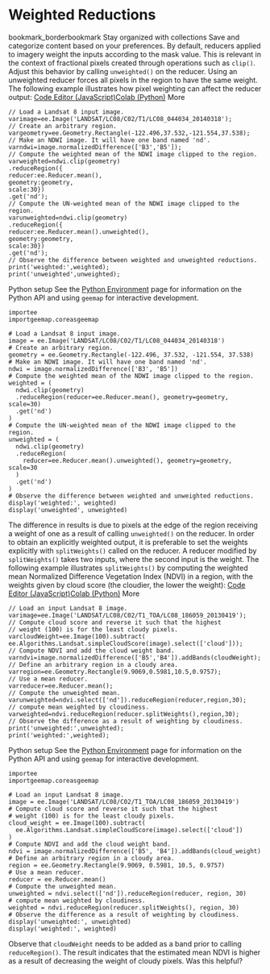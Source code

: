  
#  Weighted Reductions 
bookmark_borderbookmark Stay organized with collections  Save and categorize content based on your preferences.
By default, reducers applied to imagery weight the inputs according to the mask value. This is relevant in the context of fractional pixels created through operations such as `clip()`. Adjust this behavior by calling `unweighted()` on the reducer. Using an unweighted reducer forces all pixels in the region to have the same weight. The following example illustrates how pixel weighting can affect the reducer output:
[Code Editor (JavaScript)](https://developers.google.com/earth-engine/guides/reducers_weighting#code-editor-javascript-sample)[Colab (Python)](https://developers.google.com/earth-engine/guides/reducers_weighting#colab-python-sample) More
```
// Load a Landsat 8 input image.
varimage=ee.Image('LANDSAT/LC08/C02/T1/LC08_044034_20140318');
// Create an arbitrary region.
vargeometry=ee.Geometry.Rectangle(-122.496,37.532,-121.554,37.538);
// Make an NDWI image. It will have one band named 'nd'.
varndwi=image.normalizedDifference(['B3','B5']);
// Compute the weighted mean of the NDWI image clipped to the region.
varweighted=ndwi.clip(geometry)
.reduceRegion({
reducer:ee.Reducer.mean(),
geometry:geometry,
scale:30})
.get('nd');
// Compute the UN-weighted mean of the NDWI image clipped to the region.
varunweighted=ndwi.clip(geometry)
.reduceRegion({
reducer:ee.Reducer.mean().unweighted(),
geometry:geometry,
scale:30})
.get('nd');
// Observe the difference between weighted and unweighted reductions.
print('weighted:',weighted);
print('unweighted',unweighted);
```
Python setup
See the [ Python Environment](https://developers.google.com/earth-engine/guides/python_install) page for information on the Python API and using `geemap` for interactive development.
```
importee
importgeemap.coreasgeemap
```
```
# Load a Landsat 8 input image.
image = ee.Image('LANDSAT/LC08/C02/T1/LC08_044034_20140318')
# Create an arbitrary region.
geometry = ee.Geometry.Rectangle(-122.496, 37.532, -121.554, 37.538)
# Make an NDWI image. It will have one band named 'nd'.
ndwi = image.normalizedDifference(['B3', 'B5'])
# Compute the weighted mean of the NDWI image clipped to the region.
weighted = (
  ndwi.clip(geometry)
  .reduceRegion(reducer=ee.Reducer.mean(), geometry=geometry, scale=30)
  .get('nd')
)
# Compute the UN-weighted mean of the NDWI image clipped to the region.
unweighted = (
  ndwi.clip(geometry)
  .reduceRegion(
    reducer=ee.Reducer.mean().unweighted(), geometry=geometry, scale=30
  )
  .get('nd')
)
# Observe the difference between weighted and unweighted reductions.
display('weighted:', weighted)
display('unweighted', unweighted)
```

The difference in results is due to pixels at the edge of the region receiving a weight of one as a result of calling `unweighted()` on the reducer.
In order to obtain an explicitly weighted output, it is preferable to set the weights explicitly with `splitWeights()` called on the reducer. A reducer modified by `splitWeights()` takes two inputs, where the second input is the weight. The following example illustrates `splitWeights()` by computing the weighted mean Normalized Difference Vegetation Index (NDVI) in a region, with the weights given by cloud score (the cloudier, the lower the weight):
[Code Editor (JavaScript)](https://developers.google.com/earth-engine/guides/reducers_weighting#code-editor-javascript-sample)[Colab (Python)](https://developers.google.com/earth-engine/guides/reducers_weighting#colab-python-sample) More
```
// Load an input Landsat 8 image.
varimage=ee.Image('LANDSAT/LC08/C02/T1_TOA/LC08_186059_20130419');
// Compute cloud score and reverse it such that the highest
// weight (100) is for the least cloudy pixels.
varcloudWeight=ee.Image(100).subtract(
ee.Algorithms.Landsat.simpleCloudScore(image).select(['cloud']));
// Compute NDVI and add the cloud weight band.
varndvi=image.normalizedDifference(['B5','B4']).addBands(cloudWeight);
// Define an arbitrary region in a cloudy area.
varregion=ee.Geometry.Rectangle(9.9069,0.5981,10.5,0.9757);
// Use a mean reducer.
varreducer=ee.Reducer.mean();
// Compute the unweighted mean.
varunweighted=ndvi.select(['nd']).reduceRegion(reducer,region,30);
// compute mean weighted by cloudiness.
varweighted=ndvi.reduceRegion(reducer.splitWeights(),region,30);
// Observe the difference as a result of weighting by cloudiness.
print('unweighted:',unweighted);
print('weighted:',weighted);
```
Python setup
See the [ Python Environment](https://developers.google.com/earth-engine/guides/python_install) page for information on the Python API and using `geemap` for interactive development.
```
importee
importgeemap.coreasgeemap
```
```
# Load an input Landsat 8 image.
image = ee.Image('LANDSAT/LC08/C02/T1_TOA/LC08_186059_20130419')
# Compute cloud score and reverse it such that the highest
# weight (100) is for the least cloudy pixels.
cloud_weight = ee.Image(100).subtract(
  ee.Algorithms.Landsat.simpleCloudScore(image).select(['cloud'])
)
# Compute NDVI and add the cloud weight band.
ndvi = image.normalizedDifference(['B5', 'B4']).addBands(cloud_weight)
# Define an arbitrary region in a cloudy area.
region = ee.Geometry.Rectangle(9.9069, 0.5981, 10.5, 0.9757)
# Use a mean reducer.
reducer = ee.Reducer.mean()
# Compute the unweighted mean.
unweighted = ndvi.select(['nd']).reduceRegion(reducer, region, 30)
# compute mean weighted by cloudiness.
weighted = ndvi.reduceRegion(reducer.splitWeights(), region, 30)
# Observe the difference as a result of weighting by cloudiness.
display('unweighted:', unweighted)
display('weighted:', weighted)
```

Observe that `cloudWeight` needs to be added as a band prior to calling `reduceRegion()`. The result indicates that the estimated mean NDVI is higher as a result of decreasing the weight of cloudy pixels.
Was this helpful?
